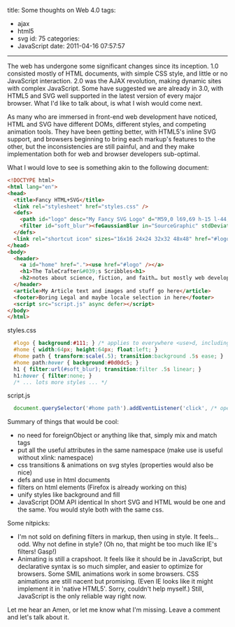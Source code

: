 title: Some thoughts on Web 4.0
tags:
  - ajax
  - html5
  - svg
id: 75
categories:
  - JavaScript
date: 2011-04-16 07:57:57
---

The web has undergone some significant changes since its inception. 1.0 consisted mostly of HTML documents, with simple CSS style, and little or no JavaScript interaction. 2.0 was the AJAX revolution, making dynamic sites with complex JavaScript. Some have suggested we are already in 3.0, with HTML5 and SVG well supported in the latest version of every major browser. What I'd like to talk about, is what I wish would come next.

As many who are immersed in front-end web development have noticed, HTML and SVG have different DOMs, different styles, and competing animation tools. They have been getting better, with HTML5's inline SVG support, and browsers beginning to bring each markup's features to the other, but the inconsistencies are still painful, and and they make implementation both for web and browser developers sub-optimal.

What I would love to see is something akin to the following document:
```html
<!DOCTYPE html>
<html lang="en">
<head>
  <title>Fancy HTML+SVG</title>
  <link rel="stylesheet" href="styles.css" />
  <defs>
    <path id="logo" desc="My Fancy SVG Logo" d="M59,0 l69,69 h-15 l-44,44 v15 l-69-69 h15 l45-45 5,5 -45,45 44,44 44-44 -49-49 z  M59,44 c0-8,10-8,10,0 v40 c0,8-10,8-10,0 z" />
    <filter id="soft_blur"><feGaussianBlur in="SourceGraphic" stdDeviation=".5"/></filter>
  </defs>
  <link rel="shortcut icon" sizes="16x16 24x24 32x32 48x48" href="#logo" />
</head>
<body>
  <header>
    <a id="home" href="."><use href="#logo" /></a>
    <h1>The TaleCrafter&#039;s Scribbles<h1>
    <h2>notes about science, fiction, and faith… but mostly web development</h2>
  </header>
  <article>My Article text and images and stuff go here</article>
  <footer>Boring Legal and maybe locale selection in here</footer>
  <script src="script.js" async defer></script>
</body>
</html>
```

styles.css
```css
  #logo { background:#111; } /* applies to everywhere <use>d, including favicon */
  #home { width:64px; height:64px; float:left; }
  #home path { transform:scale(.5); transition:background .5s ease; }
  #home path:hover { background:#0d0dc5; }
  h1 { filter:url(#soft_blur); transition:filter .5s linear; }
  h1:hover { filter:none; }
  /* ... lots more styles ... */
```

script.js
```javascript
  document.querySelector('#home path').addEventListener('click', /* open menu or something useful */);
```

Summary of things that would be cool:

*   no need for foreignObject or anything like that, simply mix and match tags
*   put all the useful attributes in the same namespace (make use is useful without xlink: namespace)
*   css transitions & animations on svg styles (properties would also be nice)
*   defs and use in html documents
*   filters on html elements (Firefox is already working on this)
*   unify styles like background and fill
*   JavaScript DOM API identical
In short SVG and HTML would be one and the same. You would style both with the same css.

Some nitpicks:

*   I'm not sold on defining filters in markup, then using in style. It feels... odd. Why not define in style? (Oh no, that might be too much like IE's filters! Gasp!)
*   Animating is still a crapshoot. It feels like it should be in JavaScript, but declarative syntax is so much simpler, and easier to optimize for browsers. Some SMIL animations work in some browsers. CSS animations are still nacent but promising. (Even IE looks like it might implement it in 'native HTML5'. Sorry, couldn't help myself.) Still, JavaScript is the only reliable way right now.

Let me hear an Amen, or let me know what I'm missing. Leave a comment and let's talk about it.
